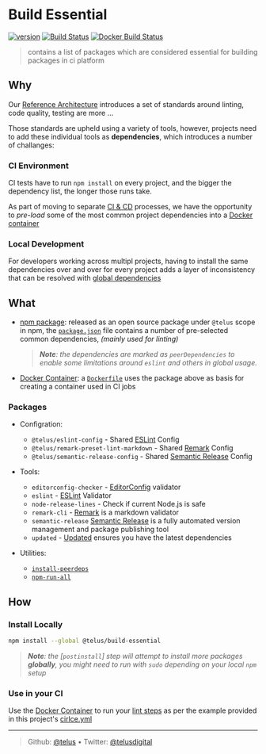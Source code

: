 # Build Essential

[![version][npm-image]][npm-url] [![Build Status][circle-image]][circle-url] [![Docker Build Status][docker-image]][docker-url] 

> contains a list of packages which are considered essential for building packages in ci platform

## Why

Our [Reference Architecture] introduces a set of standards around linting, code quality, testing are more ...

Those standards are upheld using a variety of tools, however, projects need to add these individual tools as **dependencies**, which introduces a number of challanges:


### CI Environment

CI tests have to run `npm install` on every project, and the bigger the dependency list, the longer those runs take.

As part of moving to separate [CI & CD] processes, we have the opportunity to _pre-load_ some of the most common project dependencies into a [Docker container]

### Local Development

For developers working across multipl projects, having to install the same dependencies over and over for every project adds a layer of inconsistency that can be resolved with [global dependencies]

## What

- [npm package]: released as an open source package under `@telus` scope in npm, the [`package.json`][1] file contains a number of pre-selected common dependencies, _(mainly used for linting)_
  > _**Note**: the dependencies are marked as `peerDependencies` to enable some limitations around `eslint` and others in global usage._

- [Docker Container]: a [`Dockerfile`][2] uses the package above as basis for creating a container used in CI jobs


### Packages
  - Configration:
    - `@telus/eslint-config` - Shared [ESLint] Config
    - `@telus/remark-preset-lint-markdown` - Shared [Remark] Config
    - `@telus/semantic-release-config` - Shared [Semantic Release] Config
  - Tools:
    - `editorconfig-checker` - [EditorConfig] validator 
    - `eslint` - [ESLint] Validator
    - `node-release-lines` - Check if current Node.js is safe
    - `remark-cli` - [Remark] is a markdown validator
    - `semantic-release` [Semantic Release] is a fully automated version management and package publishing tool
    - `updated` - [Updated] ensures you have the latest dependencies 

  - Utilities:
    - [`install-peerdeps`](https://www.npmjs.com/package/install-peerdeps)
    - [`npm-run-all`](https://www.npmjs.com/package/npm-run-all)
## How

### Install Locally

```bash
npm install --global @telus/build-essential
```

> _**Note**: the [`postinstall`] step will attempt to install more packages **globally**, you might need to run with `sudo` depending on your local `npm` setup_


### Use in your CI

Use the [Docker Container][3] to run your [lint steps][5] as per the example provided in this project's [cirlce.yml][4]

---
> Github: [@telus](https://github.com/telus) &bull; 
> Twitter: [@telusdigital](https://twitter.com/telusdigital)

[circle-url]: https://circleci.com/gh/telus/build-essential
[circle-image]: https://img.shields.io/circleci/project/github/telus/build-essential/master.svg?style=for-the-badge&logo=circleci

[npm-url]: https://www.npmjs.com/package/@telus/build-essential
[npm-image]: https://img.shields.io/npm/v/@telus/build-essential.svg?style=for-the-badge&logo=npm

[docker-url]: https://hub.docker.com/r/telus/build-essential/
[docker-image]: https://img.shields.io/docker/build/telus/build-essential.svg?label=docker&style=for-the-badge&logo=docker

[CI & CD]: https://github.com/telus/reference-architecture/blob/master/process/ci-cd.md
[Docker Container]: https://hub.docker.com/r/telus/build-essential/
[EditorConfig]: https://editorconfig.org/
[ESLint]: https://eslint.org/
[global dependencies]: (https://docs.npmjs.com/getting-started/installing-npm-packages-globally)
[npm package]: https://www.npmjs.com/@telus/build-essential
[Reference Architecture]: https://github.com/telus/reference-architecture
[Remark]: https://remark.js.org/
[Semantic Release]: https://semantic-release.gitbook.io
[Updated]: https://www.npmjs.com/package/updated

[1]: https://github.com/telus/build-essential/blob/master/package.json#L31-L42
[2]: Dockerfile
[3]: https://github.com/telus/build-essential/blob/master/circle.yml#L7-L8
[4]: https://github.com/telus/build-essential/blob/master/circle.yml#L32-L36
[5]: https://github.com/telus/build-essential/blob/master/package.json#L24-L29

